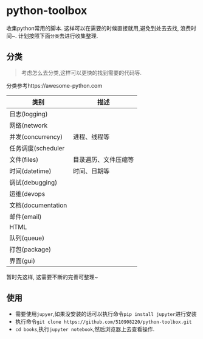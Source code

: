 # python-toolbox
收集python常用的脚本. 这样可以在需要的时候直接就用,避免到处去去找, 浪费时间~. 计划按照下面`分类`去进行收集整理.


## 分类

> 考虑怎么去分类,这样可以更快的找到需要的代码等.

分类参考https://awesome-python.com

| 类别               | 描述         |
| ---------------- | ---------- |
| 日志(logging)      |            |
| 网络(network       |            |
| 并发(concurrency)  | 进程、线程等     |
| 任务调度(scheduler   |            |
| 文件(files)        | 目录遍历、文件压缩等 |
| 时间(datetime)     | 时间、日期等     |
| 调试(debugging)    |            |
| 运维(devops        |            |
| 文档(documentation |            |
| 邮件(email)        |            |
| HTML             |            |
| 队列(queue)        |            |
| 打包(package)      |            |
| 界面(gui)          |            |

暂时先这样, 这需要不断的完善可整理~



## 使用

- 需要使用`jupyer`,如果没安装的话可以执行命令`pip install jupyter`进行安装
- 执行命令`git clone https://github.com/510908220/python-toolbox.git`
- `cd books`,执行`jupyter notebook`,然后浏览器上去查看操作.

